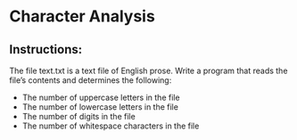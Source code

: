 # Character Analysis

## Instructions: 
The file text.txt is a text file of English prose.  Write a program that reads the file’s contents and determines the following:

- The number of uppercase letters in the file
- The number of lowercase letters in the file
- The number of digits in the file
- The number of whitespace characters in the file


